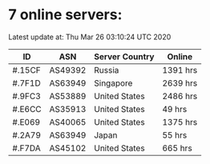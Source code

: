 # 7 online servers:

Latest update at: Thu Mar 26 03:10:24 UTC 2020

| ID | ASN | Server Country | Online |
| -- | --- | -------------- | ------ |
| #.15CF | AS49392 | Russia | 1391 hrs |
| #.7F1D | AS63949 | Singapore | 2639 hrs |
| #.9FC3 | AS53889 | United States | 2486 hrs |
| #.E6CC | AS35913 | United States | 49 hrs |
| #.E069 | AS40065 | United States | 1375 hrs |
| #.2A79 | AS63949 | Japan | 55 hrs |
| #.F7DA | AS45102 | United States | 665 hrs |

